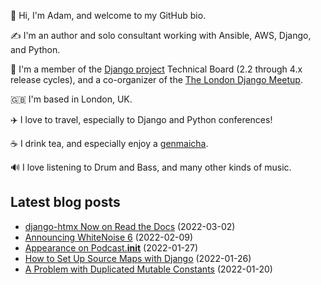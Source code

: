 <p>👋 Hi, I'm Adam, and welcome to my GitHub bio.<p>✍️ I'm an author and solo consultant working with Ansible, AWS, Django, and Python.<p>🦄 I'm a member of the <a class="reference external" href="https://www.djangoproject.com/foundation/teams/">Django project</a> Technical Board (2.2 through 4.x release cycles), and a co-organizer of the <a class="reference external" href="https://www.djangolondon.com/">The London Django Meetup</a>.<p>🇬🇧 I'm based in London, UK.<p>✈️ I love to travel, especially to Django and Python conferences!<p>☕️ I drink tea, and especially enjoy a <a class="reference external" href="https://en.wikipedia.org/wiki/Genmaicha">genmaicha</a>.<p>🔊 I love listening to Drum and Bass, and many other kinds of music.</p></p></p></p></p></p></p>

## Latest blog posts

* [django-htmx Now on Read the Docs](https://adamj.eu/tech/2022/03/02/django-htmx-on-read-the-docs/) (2022-03-02)
* [Announcing WhiteNoise 6](https://adamj.eu/tech/2022/02/09/announcing-whitenoise-6/) (2022-02-09)
* [Appearance on Podcast.__init__](https://adamj.eu/tech/2022/01/27/podcast-init/) (2022-01-27)
* [How to Set Up Source Maps with Django](https://adamj.eu/tech/2022/01/26/django-and-source-maps/) (2022-01-26)
* [A Problem with Duplicated Mutable Constants](https://adamj.eu/tech/2022/01/20/a-problem-with-duplicated-mutable-constants/) (2022-01-20)
